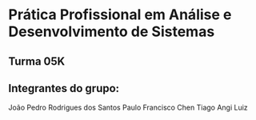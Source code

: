 # Prática Profissional em Análise e Desenvolvimento de Sistemas

## Turma 05K

## Integrantes do grupo:

João Pedro Rodrigues dos Santos
Paulo Francisco Chen
Tiago Angi Luiz
